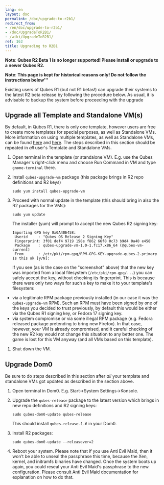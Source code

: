 ```yaml
---
lang: en
layout: doc
permalink: /doc/upgrade-to-r2b1/
redirect_from:
- /en/doc/upgrade-to-r2b1/
- /doc/UpgradeToR2B1/
- /wiki/UpgradeToR2B1/
ref: 163
title: Upgrading to R2B1
---
```


**Note: Qubes R2 Beta 1 is no longer supported! Please install or upgrade to a newer Qubes R2.**

**Note: This page is kept for historical reasons only! Do not follow the instructions below'''**

Existing users of Qubes R1 (but not R1 betas!) can upgrade their systems to the latest R2 beta release by following the procedure below. As usual, it is advisable to backup the system before proceeding with the upgrade

Upgrade all Template and Standalone VM(s)
-----------------------------------------

By default, in Qubes R1, there is only one template, however users are free to create more templates for special purposes, as well as Standalone VMs. More information on using multiple templates, as well as Standalone VMs, can be found [here](/doc/templates/) and [here](/doc/standalone-and-hvm/). The steps described in this section should be repeated in *all* user's Template and Standalone VMs.

1. Open terminal in the template (or standalone VM). E.g. use the Qubes Manager's right-click menu and choose Run Command in VM and type `gnome-terminal` there.
2. Install `qubes-upgrade-vm` package (this package brings in R2 repo definitions and R2 keys)

    ~~~
    sudo yum install qubes-upgrade-vm
    ~~~

3. Proceed with normal update in the template (this should bring in also the R2 packages for the VMs):

    ~~~
    sudo yum update
    ~~~

    The installer (yum) will prompt to accept the new Qubes R2 signing key:

    ~~~
    Importing GPG key 0x0A40E458:
     Userid     : "Qubes OS Release 2 Signing Key"
     Fingerprint: 3f01 def4 9719 158e f862 66f8 0c73 b9d4 0a40 e458
     Package    : qubes-upgrade-vm-1.0-1.fc17.x86_64 (@qubes-vm-current)
     From       : /etc/pki/rpm-gpg/RPM-GPG-KEY-upgrade-qubes-2-primary
    Is this ok [y/N]:
    ~~~

    If you see (as is the case on the "screenshot" above) that the new key was imported from a local filesystem (`/etc/pki/rpm-gpg/...`) you can safely accept the key, without checking its fingerprint. This is because there were only two ways for such a key to make it to your template's filesystem:

- via a legitimate RPM package previously installed (in our case it was the `qubes-upgrade-vm` RPM). Such an RPM must have been signed by one of the keys you decided to trust previously, by default this would be either via the Qubes R1 signing key, or Fedora 17 signing key.
- via system compromise or via some illegal RPM package (e.g. Fedora released package pretending to bring new Firefox). In that case, however, your VM is already compromised, and it careful checking of the new R2 key would not change this situation to any better one. The game is lost for this VM anyway (and all VMs based on this template).

1. Shut down the VM.

Upgrade Dom0
------------

Be sure to do steps described in this section after *all* your template and standalone VMs got updated as described in the section above.

1. Open terminal in Dom0. E.g. Start-\>System Settings-\>Konsole.
2. Upgrade the `qubes-release` package to the latest version which brings in new repo definitions and R2 signing keys:

    ~~~
    sudo qubes-dom0-update qubes-release
    ~~~

    This should install `qubes-release-1-6` in your Dom0.

3. Install R2 packages:

    ~~~
    sudo qubes-dom0-update --releasever=2
    ~~~

4. Reboot your system. Please note that if you use Anti Evil Maid, then it won't be able to unseal the passphrase this time, because the Xen, kernel, and initramfs binaries have changed. Once the system boots up again, you could reseal your Anti Evil Maid's passphrase to the new configuration. Please consult Anti Evil Maid documentation for explanation on how to do that.
